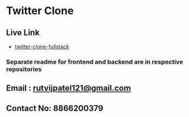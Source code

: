 # Twitter Clone

## Live Link
- [twitter-clone-fullstack](https://twitter-clone-rutvij.netlify.app/)

### Separate readme for frontend and backend are in respective repositories

## Email : rutvijpatel121@gmail.com
## Contact No: 8866200379
